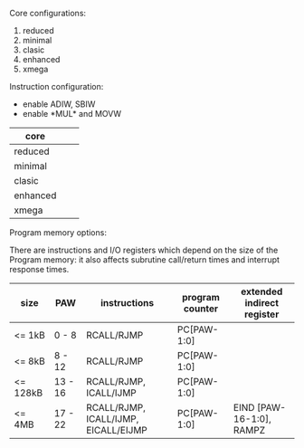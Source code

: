 Core configurations:

1. reduced
2. minimal
4. clasic
6. enhanced
7. xmega

Instruction configuration:
- enable ADIW, SBIW
- enable \*MUL\* and MOVW

| core     |    |    |
| -------- | -- | -- |
| reduced  |    |    |
| minimal  |    |    |
| clasic   |    |    |
| enhanced |    |    |
| xmega    |    |    |

Program memory options:

There are instructions and I/O registers which depend on the size of the Program memory:
it also affects subrutine call/return times and interrupt response times.

| size     | PAW     | instructions                         | program counter | extended indirect register | 
| -------- | ------- | ------------------------------------ | --------------- | -------------------------- |
| <=   1kB |  0 -  8 | RCALL/RJMP                           | PC[PAW-1:0]     |                            |
| <=   8kB |  8 - 12 | RCALL/RJMP                           | PC[PAW-1:0]     |                            |
| <= 128kB | 13 - 16 | RCALL/RJMP, ICALL/IJMP               | PC[PAW-1:0]     |                            |
| <=   4MB | 17 - 22 | RCALL/RJMP, ICALL/IJMP, EICALL/EIJMP | PC[PAW-1:0]     | EIND [PAW-16-1:0], RAMPZ   |

